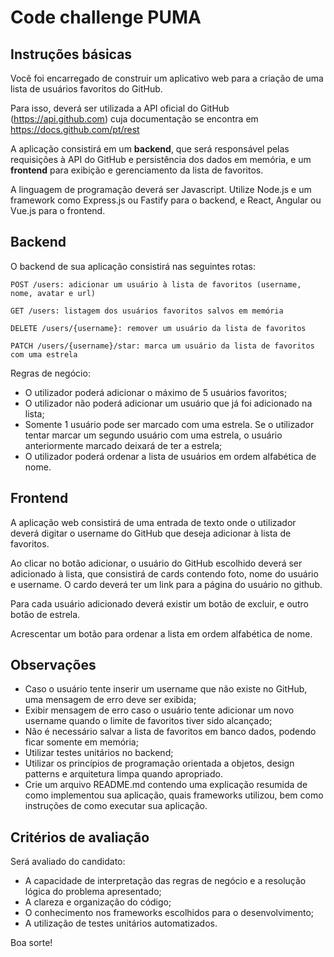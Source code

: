 # Code challenge PUMA

## Instruções básicas

Você foi encarregado de construir um aplicativo web para a criação de uma lista
de usuários favoritos do GitHub.

Para isso, deverá ser utilizada a API oficial do GitHub (https://api.github.com)
cuja documentação se encontra em https://docs.github.com/pt/rest

A aplicação consistirá em um **backend**, que será responsável pelas requisições à
API do GitHub e persistência dos dados em memória, e um **frontend** para exibição e 
gerenciamento da lista de favoritos.

A linguagem de programação deverá ser Javascript. Utilize Node.js e um
framework como Express.js ou Fastify para o backend, e React, Angular ou Vue.js
para o frontend.

## Backend

O backend de sua aplicação consistirá nas seguintes rotas:

```
POST /users: adicionar um usuário à lista de favoritos (username, nome, avatar e url)

GET /users: listagem dos usuários favoritos salvos em memória

DELETE /users/{username}: remover um usuário da lista de favoritos

PATCH /users/{username}/star: marca um usuário da lista de favoritos com uma estrela

```

Regras de negócio:

- O utilizador poderá adicionar o máximo de 5 usuários favoritos;
- O utilizador não poderá adicionar um usuário que já foi adicionado na lista;
- Somente 1 usuário pode ser marcado com uma estrela. Se o utilizador tentar
  marcar um segundo usuário com uma estrela, o usuário anteriormente marcado
  deixará de ter a estrela;
- O utilizador poderá ordenar a lista de usuários em ordem alfabética de nome.

## Frontend

A aplicação web consistirá de uma entrada de texto onde o utilizador deverá
digitar o username do GitHub que deseja adicionar à lista de favoritos.

Ao clicar no botão adicionar, o usuário do GitHub escolhido deverá ser
adicionado à lista, que consistirá de cards contendo foto, nome do usuário e
username. O cardo deverá ter um link para a página do usuário no github.

Para cada usuário adicionado deverá existir um botão de excluir, e outro botão
de estrela.

Acrescentar um botão para ordenar a lista em ordem alfabética de nome.

## Observações

- Caso o usuário tente inserir um username que não existe no GitHub, uma
  mensagem de erro deve ser exibida;
- Exibir mensagem de erro caso o usuário tente adicionar um novo username quando
  o limite de favoritos tiver sido alcançado;
- Não é necessário salvar a lista de favoritos em banco dados, podendo ficar
  somente em memória;
- Utilizar testes unitários no backend;
- Utilizar os princípios de programação orientada a objetos, design patterns e
  arquitetura limpa quando apropriado.
- Crie um arquivo README.md contendo uma explicação resumida de como implementou
  sua aplicação, quais frameworks utilizou, bem como instruções de como executar
  sua aplicação.
  
## Critérios de avaliação

Será avaliado do candidato:
- A capacidade de interpretação das regras de negócio e a resolução lógica do problema
apresentado;
- A clareza e organização do código;
- O conhecimento nos frameworks escolhidos para o desenvolvimento;
- A utilização de testes unitários automatizados.


Boa sorte!
